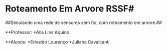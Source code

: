 # Roteamento Em Arvore RSSF#

##Simulando uma rede de sensores sem fio, com roteamento em arvore.##

**Professor: 
*Alla Lins Aquino

**Alunos: 
*Erivaldo Lourenço
*Juliana Cavalcanti
